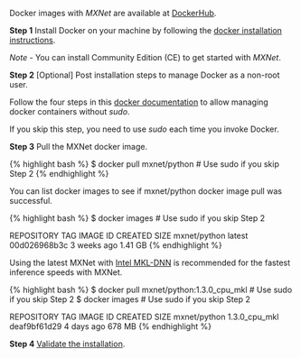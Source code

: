 Docker images with *MXNet* are available at [DockerHub](https://hub.docker.com/r/mxnet/).

**Step 1** Install Docker on your machine by following the [docker installation
instructions](https://docs.docker.com/engine/installation/linux/ubuntu/#install-using-the-repository).

*Note* - You can install Community Edition (CE) to get started with *MXNet*.

**Step 2** [Optional] Post installation steps to manage Docker as a non-root user.

Follow the four steps in this [docker
documentation](https://docs.docker.com/engine/installation/linux/linux-postinstall/#manage-docker-as-a-non-root-user)
to allow managing docker containers without *sudo*.

If you skip this step, you need to use *sudo* each time you invoke Docker.

**Step 3** Pull the MXNet docker image.

{% highlight bash %}
$ docker pull mxnet/python # Use sudo if you skip Step 2
{% endhighlight %}

You can list docker images to see if mxnet/python docker image pull was successful.

{% highlight bash %}
$ docker images # Use sudo if you skip Step 2

REPOSITORY TAG IMAGE ID CREATED SIZE
mxnet/python latest 00d026968b3c 3 weeks ago 1.41 GB
{% endhighlight %}

Using the latest MXNet with [Intel MKL-DNN](https://github.com/intel/mkl-dnn) is
recommended for the
fastest inference speeds with MXNet.

{% highlight bash %}
$ docker pull mxnet/python:1.3.0_cpu_mkl # Use sudo if you skip Step 2
$ docker images # Use sudo if you skip Step 2

REPOSITORY TAG IMAGE ID CREATED SIZE
mxnet/python 1.3.0_cpu_mkl deaf9bf61d29 4 days ago 678 MB
{% endhighlight %}

**Step 4** <a href="get_started/validate_mxnet">Validate the installation</a>.